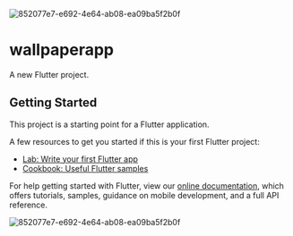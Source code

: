 ![852077e7-e692-4e64-ab08-ea09ba5f2b0f](https://user-images.githubusercontent.com/81535382/193604289-25385113-95e2-4e8b-940d-aa6d20d7b8ba.jpg)
# wallpaperapp

A new Flutter project.

## Getting Started

This project is a starting point for a Flutter application.

A few resources to get you started if this is your first Flutter project:

- [Lab: Write your first Flutter app](https://flutter.dev/docs/get-started/codelab)
- [Cookbook: Useful Flutter samples](https://flutter.dev/docs/cookbook)

For help getting started with Flutter, view our
[online documentation](https://flutter.dev/docs), which offers tutorials,
samples, guidance on mobile development, and a full API reference.

![852077e7-e692-4e64-ab08-ea09ba5f2b0f](https://user-images.githubusercontent.com/81535382/193604589-fce866be-cc02-4ede-af11-d2673133d926.jpg)
